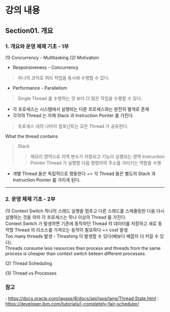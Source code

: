 # 강의 내용
## Section01. 개요
### 1. 개요와 운영 체제 기초 - 1부
(1) Concurrency - Multitasking
(2) Motivation 
- Responsiveness - Concurrency
> 하나의 코어로 여러 작업을 동시에 수행할 수 있다.
- Performance - Parallelism
> Single Thread 를 수행하는 것 보다 더 많은 작업을 수행할 수 있다.

* 각 프로세스는 시스템에서 실행되는 다른 프로세스와는 완전히 별개로 존재
* 각각의 Thread 는 자체 Stack 과 Instruction Pointer 를 가진다.
> 프로세스 내의 나머지 컴포넌트는 모든 Thread 가 공유한다.



What the thread contains
> Stack
>> 메모리 영역으로 지역 변수가 저장되고 기능이 실행되는 영역
> Instruction Pointer
>> Thread 가 실행할 다음 명령어의 주소를 가리키는 역할을 수행
* 개별 Thread 들은 독립적으로 행동한다 => 각 Thread 들은 별도의 Stack 과 Instruction Pointer 를 가지게 된다.
---
### 2. 운영 체제 기초 - 2부
(1) Context Switch
하나의 스레드 실행을 멈추고 다른 스레드를 스케줄링한 다음 다시 실행하는 것을 의미
각 프로세스는 하나 이상의 Thread 를 가진다.  
Context Switch 가 발생하면 기존에 동작하던 Thread 의 데이터를 저장하고 새로 동작할 Thread 의 리소스를 가져오는 동작이 필요하다 => cost 발생  
Too many threads 발생 - Thrashing 이 발생할 수 있다(배보다 배꼽이 더 커질 수 있다).  
Threads consume less resources than process and threads from the same process is cheaper than context switch beteen different processes.  

(2) Thread Scheduling
> 
(3) Thread vs Processes

### 참고 
: https://docs.oracle.com/javase/8/docs/api/java/lang/Thread.State.html
: https://developer.ibm.com/tutorials/l-completely-fair-scheduler/
